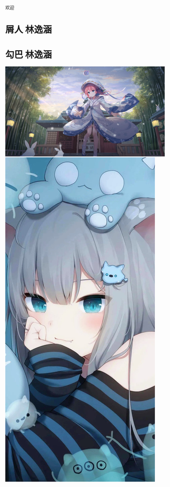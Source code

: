 欢迎
<html>
<body>
<h1>屑人 林逸涵</h1>
 <h1> 勾巴 林逸涵</h1>
<img src="4f641abdc28f067881df275476dd5955.png"/>
<img src="1641644166630.jpg"/>
</body>
</html>
